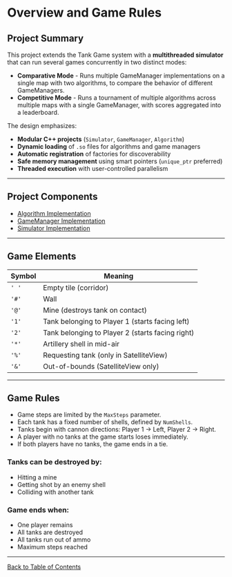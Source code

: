 # Overview and Game Rules



## Project Summary

This project extends the Tank Game system with a **multithreaded simulator** that can run several games concurrently in two distinct modes:

- **Comparative Mode** - Runs multiple GameManager implementations on a single map with two algorithms, to compare the behavior of different GameManagers.
- **Competitive Mode** - Runs a tournament of multiple algorithms across multiple maps with a single GameManager, with scores aggregated into a leaderboard.

The design emphasizes:

- **Modular C++ projects** (`Simulator`, `GameManager`, `Algorithm`)
- **Dynamic loading** of `.so` files for algorithms and game managers
- **Automatic registration** of factories for discoverability
- **Safe memory management** using smart pointers (`unique_ptr` preferred)
- **Threaded execution** with user-controlled parallelism

---
## Project Components

- [Algorithm Implementation](../Algorithm/README.md)
- [GameManager Implementation](../GameManager/README.md)
- [Simulator Implementation](../Simulator/README.md)

---

## Game Elements

| Symbol | Meaning                                          |
|--------|--------------------------------------------------|
| `' '`  | Empty tile (corridor)                            |
| `'#'`  | Wall                                             |
| `'@'`  | Mine (destroys tank on contact)                  |
| `'1'`  | Tank belonging to Player 1 (starts facing left)  | 
| `'2'`  | Tank belonging to Player 2 (starts facing right) |
| `'*'`  | Artillery shell in mid-air                       |
| `'%'`  | Requesting tank (only in SatelliteView)          |
| `'&'`  | Out-of-bounds (SatelliteView only)               |

---

## Game Rules

- Game steps are limited by the `MaxSteps` parameter.
- Each tank has a fixed number of shells, defined by `NumShells`.
- Tanks begin with cannon directions: Player 1 → Left, Player 2 → Right.
- A player with no tanks at the game starts loses immediately.
- If both players have no tanks, the game ends in a tie.

### Tanks can be destroyed by:
- Hitting a mine
- Getting shot by an enemy shell
- Colliding with another tank

### Game ends when:
- One player remains
- All tanks are destroyed
- All tanks run out of ammo
- Maximum steps reached

---

[Back to Table of Contents](../README.md)